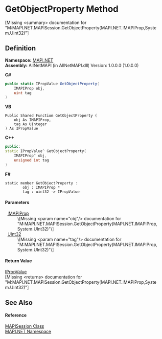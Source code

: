 # GetObjectProperty Method


\[Missing &lt;summary&gt; documentation for "M:MAPI.NET.MAPISession.GetObjectProperty(MAPI.NET.IMAPIProp,System.UInt32)"\]



## Definition
**Namespace:** <a href="5bef4637-66f8-16d4-e5f4-4d0da57a1538.md">MAPI.NET</a>  
**Assembly:** AllNetMAPI (in AllNetMAPI.dll) Version: 1.0.0.0 (1.0.0.0)

**C#**
``` C#
public static IPropValue GetObjectProperty(
	IMAPIProp obj,
	uint tag
)
```
**VB**
``` VB
Public Shared Function GetObjectProperty ( 
	obj As IMAPIProp,
	tag As UInteger
) As IPropValue
```
**C++**
``` C++
public:
static IPropValue^ GetObjectProperty(
	IMAPIProp^ obj, 
	unsigned int tag
)
```
**F#**
``` F#
static member GetObjectProperty : 
        obj : IMAPIProp * 
        tag : uint32 -> IPropValue 
```



#### Parameters
<dl><dt>  <a href="a20f5817-5533-814e-fd1d-0d3a9179b1b4.md">IMAPIProp</a></dt><dd>\[Missing &lt;param name="obj"/&gt; documentation for "M:MAPI.NET.MAPISession.GetObjectProperty(MAPI.NET.IMAPIProp,System.UInt32)"\]</dd><dt>  <a href="https://learn.microsoft.com/dotnet/api/system.uint32" target="_blank" rel="noopener noreferrer">UInt32</a></dt><dd>\[Missing &lt;param name="tag"/&gt; documentation for "M:MAPI.NET.MAPISession.GetObjectProperty(MAPI.NET.IMAPIProp,System.UInt32)"\]</dd></dl>

#### Return Value
<a href="2a268271-39cd-b9bd-d434-1bd1ce5d3066.md">IPropValue</a>  
\[Missing &lt;returns&gt; documentation for "M:MAPI.NET.MAPISession.GetObjectProperty(MAPI.NET.IMAPIProp,System.UInt32)"\]

## See Also


#### Reference
<a href="565716dd-6368-0783-4ced-5771b200faf1.md">MAPISession Class</a>  
<a href="5bef4637-66f8-16d4-e5f4-4d0da57a1538.md">MAPI.NET Namespace</a>  
